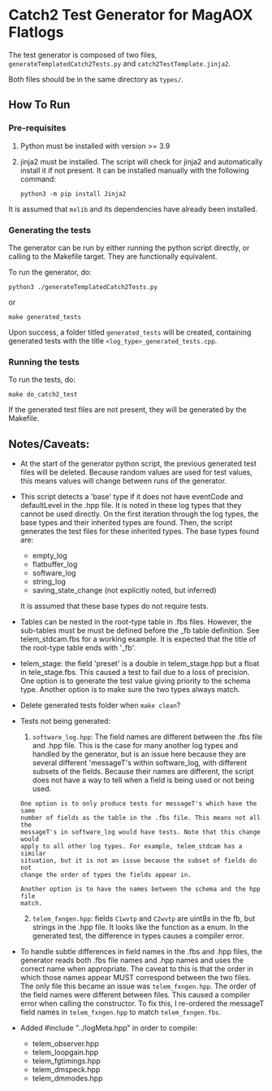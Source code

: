 # Catch2 Test Generator for MagAOX Flatlogs

The test generator is composed of two files, `generateTemplatedCatch2Tests.py`
and `catch2TestTemplate.jinja2`.

Both files should be in the same directory as `types/`.

## How To Run

### Pre-requisites
 1. Python must be installed with version >= 3.9
 2. jinja2 must be installed. The script will check for jinja2 and automatically
    install it if not present. It can be installed manually with the following
    command:

    `python3 -m pip install Jinja2`

It is assumed that `mxlib` and its dependencies have already been installed.

### Generating the tests

The generator can be run by either running the python script directly, or
calling to the Makefile target. They are functionally equivalent.

To run the generator, do:

`python3 ./generateTemplatedCatch2Tests.py`

or 

`make generated_tests`


Upon success, a folder titled `generated_tests` will be created, containing
generated tests with the title `<log_type>_generated_tests.cpp`.

### Running the tests
To run the tests, do:

`make do_catch2_test`

If the generated test files are not present, they will be generated by the
Makefile.


## Notes/Caveats:

- At the start of the generator python script, the previous generated test files
  will be deleted. Because random values are used for test values, this means
  values will change between runs of the generator.

- This script detects a 'base' type if it does not have eventCode and
  defaultLevel in the .hpp file. It is noted in these log types that they cannot
  be used directly. On the first iteration through the log types, the base types
  and their inherited types are found. Then, the script generates the test files
  for these inherited types. The base types found are:
    - empty_log
    - flatbuffer_log
    - software_log
    - string_log
    - saving_state_change (not explicitly noted, but inferred)

  It is assumed that these base types do not require tests.

- Tables can be nested in the root-type table in .fbs files. However, the
  sub-tables must be must be defined before the _fb table definition. See
  telem_stdcam.fbs for a working example. It is expected that the title of the
  root-type table ends with '_fb'.

- telem_stage: the field 'preset' is a double in telem_stage.hpp but a float in
  tele_stage.fbs. This caused a test to fail due to a loss of precision. One
  option is to generate the test value giving priority to the schema type.
  Another option is to make sure the two types always match.

- Delete generated tests folder when `make clean`?

- Tests not being generated:
    1. `software_log.hpp`: The field names are different between the .fbs file
      and .hpp file. This is the case for many another log types and handled by
      the generator, but is an issue here because they are several different
      'messageT's within software_log, with different subsets of the fields.
      Because their names are different, the script does not have a way to tell
      when a field is being used or not being used. 

      One option is to only produce tests for messageT's which have the same
      number of fields as the table in the .fbs file. This means not all the
      messageT's in software_log would have tests. Note that this change would
      apply to all other log types. For example, telem_stdcam has a similar
      situation, but it is not an issue because the subset of fields do not
      change the order of types the fields appear in.

      Another option is to have the names between the schema and the hpp file
      match.

    2. `telem_fxngen.hpp`: fields `C1wvtp` and `C2wvtp` are uint8s in the fb,
       but strings in the .hpp file. It looks like the function as a enum. In
       the generated test, the difference in types causes a compiler error. 


- To handle subtle differences in field names in the .fbs and .hpp files, the
  generator reads both .fbs file names and .hpp names and uses the correct name
  when appropriate. The caveat to this is that the order in which those names
  appear MUST correspond between the two files. The only file this became an
  issue was `telem_fxngen.hpp`. The order of the field names were different
  between files. This caused a compiler error when calling the constructor. To
  fix this, I re-ordered the messageT field names in `telem_fxngen.hpp` to match
  `telem_fxngen.fbs`.

- Added #include "../logMeta.hpp" in order to compile:
    - telem_observer.hpp
    - telem_loopgain.hpp
    - telem_fgtimings.hpp
    - telem_dmspeck.hpp
    - telem_dmmodes.hpp 
